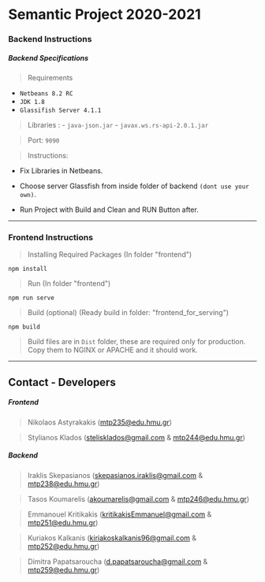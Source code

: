 # Semantic Project 2020-2021

### Backend Instructions

##### Backend Specifications 
> Requirements 
- `Netbeans 8.2 RC`
- `JDK 1.8`
- `Glassifish Server 4.1.1`

> Libraries :
	- `java-json.jar`
	- `javax.ws.rs-api-2.0.1.jar`

> Port: `9090`

> Instructions:
 -  Fix Libraries in Netbeans.

 - Choose server Glassfish from inside folder of backend `(dont use your own)`.

 - Run Project with Build and Clean and RUN Button after.
---
### Frontend Instructions 

> Installing Required Packages	(In folder "frontend")
```
npm install
```
> Run		(In folder "frontend")
```
npm run serve
```

> Build (optional) (Ready build in folder: "frontend_for_serving")
```
npm build
```
> Build files are in `Dist` folder, these are required only for production.
> Copy them to NGINX or APACHE and it should work.


---

## Contact - Developers 
	

##### Frontend

> 	Nikolaos Astyrakakis (mtp235@edu.hmu.gr)

> 	Stylianos Klados (stelisklados@gmail.com & mtp244@edu.hmu.gr)

##### Backend

> 	Iraklis Skepasianos (skepasianos.iraklis@gmail.com & mtp238@edu.hmu.gr)

>	Tasos Koumarelis (akoumarelis@gmail.com & mtp246@edu.hmu.gr)

>	Emmanouel Kritikakis (kritikakisEmmanuel@gmail.com & mtp251@edu.hmu.gr)

>	Kuriakos Kalkanis (kiriakoskalkanis96@gmail.com & mtp252@edu.hmu.gr)

>	Dimitra Papatsaroucha (d.papatsaroucha@gmail.com & mtp259@edu.hmu.gr)
